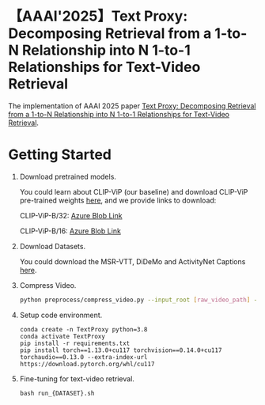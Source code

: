 # 【AAAI'2025】Text Proxy: Decomposing Retrieval from a 1-to-N Relationship into N 1-to-1 Relationships for Text-Video Retrieval
The implementation of AAAI 2025 paper [Text Proxy: Decomposing Retrieval from a 1-to-N Relationship into N 1-to-1 Relationships for Text-Video Retrieval](https://arxiv.org/abs/2410.06618).

# Getting Started

1. Download pretrained models.

   You could learn about CLIP-ViP (our baseline) and download CLIP-ViP pre-trained weights [here](https://github.com/microsoft/XPretrain/tree/main/CLIP-ViP), and we provide links to download:

   CLIP-ViP-B/32: [Azure Blob Link](https://hdvila.blob.core.windows.net/dataset/pretrain_clipvip_base_32.pt?sp=r&st=2023-03-16T05:02:41Z&se=2027-05-31T13:02:41Z&spr=https&sv=2021-12-02&sr=b&sig=91OEG2MuszQmr16N%2Bt%2FLnvlwY3sc9CNhbyxYT9rupw0%3D)

   CLIP-ViP-B/16: [Azure Blob Link](https://hdvila.blob.core.windows.net/dataset/pretrain_clipvip_base_16.pt?sp=r&st=2023-03-16T05:02:05Z&se=2026-07-31T13:02:05Z&spr=https&sv=2021-12-02&sr=b&sig=XNd7fZSsUhW7eesL3hTfYUMiAvCCN3Bys2TadXlWzFU%3D)

2. Download Datasets.

   You could download the MSR-VTT, DiDeMo and ActivityNet Captions [here](https://github.com/ArrowLuo/CLIP4Clip).

3. Compress Video.

   ```bash
   python preprocess/compress_video.py --input_root [raw_video_path] --output_root [compressed_video_path]
   ```

4. Setup code environment.

   ```
   conda create -n TextProxy python=3.8
   conda activate TextProxy
   pip install -r requirements.txt
   pip install torch==1.13.0+cu117 torchvision==0.14.0+cu117 torchaudio==0.13.0 --extra-index-url https://download.pytorch.org/whl/cu117
   ```

5. Fine-tuning for text-video retrieval.

   ```
   bash run_{DATASET}.sh
   ```

   
